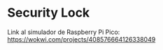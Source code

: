 # Security Lock

Link al simulador de Raspberry Pi Pico: https://wokwi.com/projects/408576664126338049
